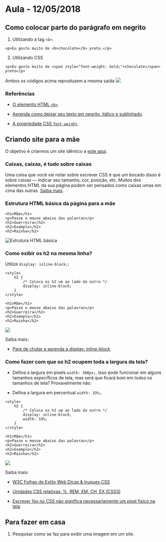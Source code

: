 # Aula - 12/05/2018

## Como colocar parte do parágrafo em negrito

1. Utilizando a tag `<b>`.
```
<p>Eu gosto muito de <b>chocolate</b> preto.</p>
```
2. Utilizando CSS
```
<p>Eu gosto muito de <span style="font-weight: bold;">chocolate</span> preto</p>
```

Ambos os códigos acima reproduzem a mesma saída
![](https://screenshotscdn.firefoxusercontent.com/images/e717c322-6a25-4952-b33c-2396a5759c1c.png)

### Referências

* [O elemento HTML `<b>`](https://developer.mozilla.org/pt-BR/docs/Web/HTML/Element/b).
* [Aprenda como deixar seu texto em negrito, itálico e sublinhado](https://www.codigofonte.net/dicas/html/126_aprenda-como-deixar-seu-texto-em-negrito-italico-e-sublinhado).

* [A propriedade CSS `font-weight`](https://developer.mozilla.org/pt-BR/docs/Web/CSS/font-weight).

## Criando site para a mãe

O objetivo é criarmos um site idêntico a [este aqui](https://rodolfoghi.github.io/aulas-code-club/html/2018-05-12/mae.html).

### Caixas, caixas, é tudo sobre caixas
Uma coisa que você vai notar sobre escrever CSS é que um bocado disso é sobre caixas — indicar seu tamanho, cor, posição, etc. Muitos dos elementos HTML da sua página podem ser pensados como caixas umas em cima das outras.
[Saiba mais](https://developer.mozilla.org/pt-BR/docs/Aprender/Getting_started_with_the_web/CSS_basico#Caixas_caixas_%C3%A9_tudo_sobre_caixas).

### Estrutura HTML básica da página para a mãe

```
<h1>Mãe</h1>
<p>Passe o mouse abaixo das palavras</p>
<h2>Guerreira</h2>
<h2>Exemplo</h2>
<h2>Rainha</h2>
```
![Estrutura HTML básica](https://screenshotscdn.firefoxusercontent.com/images/9b82adf4-3eb7-4f1c-b85d-8bfa213db792.png)


### Como exibir os h2 na mesma linha?

Utilize `display: inline-block;`:
```
<style>
    h2 {
        /* Coloca os h2 um ao lado do outro */
        display: inline-block;
    }
</style>

<h1>Mãe</h1>
<p>Passe o mouse abaixo das palavras</p>
<h2>Guerreira</h2>
<h2>Exemplo</h2>
<h2>Rainha</h2>
```
![](https://screenshotscdn.firefoxusercontent.com/images/6490ad38-c2ce-45bc-b8dc-cd274ee6f56c.png)

Saiba mais:
* [Pare de chutar e aprenda a display: inline-block](https://youtu.be/Yj9-N9BEVeM)

### Como fazer com que os h2 ocupem toda a largura da tela?

* Defina a largura em pixels `width: 300px;`. Isso pode funcionar em alguns tamanhos específicos de tela, mas será que ficará bom em todos os tamanhos de tela? Provavelmente não.

* Defina a largura em percentual `width: 33%;`.

```
<style>
    h2 {
        /* Coloca os h2 um ao lado do outro */
        display: inline-block;
        width: 33%;
    }
</style>

<h1>Mãe</h1>
<p>Passe o mouse abaixo das palavras</p>
<h2>Guerreira</h2>
<h2>Exemplo</h2>
<h2>Rainha</h2>
```
![](https://screenshotscdn.firefoxusercontent.com/images/e568d0f6-59ea-44eb-b9bd-100cca91394b.png)

Saiba mais:
* [W3C Folhas de Estilo Web
Dicas & truques CSS](https://www.w3.org/Style/Examples/007/units.pt_BR.html)

* [Unidades CSS relativas: %, REM, EM, CH, EX (CSS3)](https://imasters.com.br/front-end/css/unidades-css-relativas-rem-em-ch-ex-css3/)

* [Escrever 1px no CSS não significa necessariamente um pixel físico na tela](http://sergiolopes.org/resolucoes-dpi-pixel-ratio-retina/)

## Para fazer em casa

1. Pesquisar como se faz para exibir uma imagem em um site.